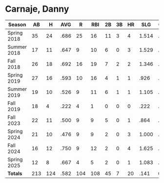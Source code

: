 # Carnaje, Danny

| Season      | AB          | H           | AVG         | R           | RBI         | 2B          | 3B          | HR          | SLG         | OBP         | RSP         | SAF         | K           | BB          | PO          | A           | E           | FAVE        | IP          | H           | K           | BB          | R           | ER          | ERA         
| ----------- | ----------- | ----------- | ----------- | ----------- | ----------- | ----------- | ----------- | ----------- | ----------- | ----------- | ----------- | ----------- | ----------- | ----------- | ----------- | ----------- | ----------- | ----------- | ----------- | ----------- | ----------- | ----------- | ----------- | ----------- | ----------- 
| Spring 2018 | 35          | 24          | .686        | 25          | 16          | 11          | 3           | 4           | 1.514       | .789        | .667        | 0           | 0           | 3           | 15          | 4           | 2           | .905        | 0           | 0           | 0           | 0           | 0           | 0           | .000        
| Summer 2018 | 17          | 11          | .647        | 9           | 10          | 6           | 0           | 3           | 1.529       | .667        | .600        | 0           | 0           | 1           | 5           | 0           | 0           | 1.000       | 0           | 0           | 0           | 0           | 0           | 0           | .000        
| Fall 2018   | 26          | 18          | .692        | 16          | 19          | 7           | 2           | 2           | 1.346       | .769        | .800        | 0           | 0           | 0           | 8           | 1           | 2           | .818        | 0           | 0           | 0           | 0           | 0           | 0           | .000        
| Spring 2019 | 27          | 16          | .593        | 10          | 16          | 4           | 1           | 1           | .926        | .586        | .600        | 2           | 0           | 0           | 5           | 2           | 0           | 1.000       | 0           | 0           | 0           | 0           | 0           | 0           | .000        
| Summer 2019 | 19          | 10          | .526        | 9           | 11          | 6           | 1           | 1           | 1.105       | .571        | .750        | 1           | 0           | 1           | 2           | 1           | 0           | 1.000       | 0           | 0           | 0           | 0           | 0           | 0           | .000        
| Fall 2019   | 18          | 4           | .222        | 4           | 1           | 0           | 0           | 0           | .222        | .278        | .333        | 0           | 2           | 0           | 6           | 4           | 0           | 1.000       | 0           | 0           | 0           | 0           | 0           | 0           | .000        
| Fall 2023   | 22          | 11          | .500        | 9           | 9           | 5           | 0           | 1           | .864        | .545        | .500        | 0           | 0           | 0           | 10          | 1           | 1           | .917        | 0           | 0           | 0           | 0           | 0           | 0           | .000        
| Spring 2024 | 21          | 10          | .476        | 9           | 9           | 2           | 0           | 3           | 1.000       | .591        | .625        | 0           | 0           | 1           | 10          | 2           | 1           | .923        | 0           | 0           | 0           | 0           | 0           | 0           | .000        
| Fall 2024   | 16          | 12          | .750        | 9           | 12          | 2           | 0           | 4           | 1.625       | .750        | 1.000       | 0           | 0           | 0           | 10          | 1           | 2           | .846        | 0           | 0           | 0           | 0           | 0           | 0           | .000        
| Spring 2025 | 12          | 8           | .667        | 4           | 5           | 2           | 0           | 1           | 1.083       | .615        | .800        | 1           | 0           | 0           | 5           | 0           | 1           | .833        | 0           | 0           | 0           | 0           | 0           | 0           | .000        
| **Totals**  | 213         | 124         | .582        | 104         | 108         | 45          | 7           | 20          | .141        | 0           | 0           | 4           | 2           | 6           | 76          | 16          | 9           | .911        | 0.0         | 0           | 0           | 0           | 0           | 0           | 0           

